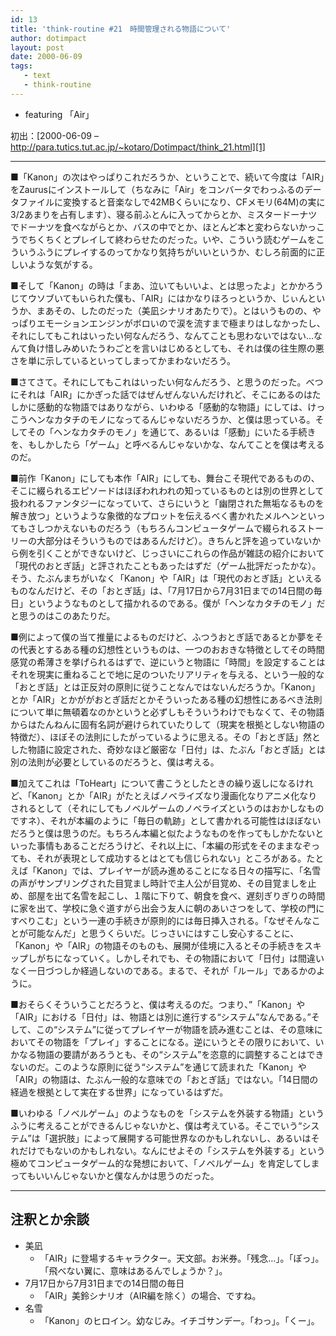 ```yaml
---
id: 13
title: 'think-routine #21　時間管理される物語について'
author: dotimpact
layout: post
date: 2000-06-09
tags:
   - text
   - think-routine
---
```

  * featuring 「Air」

初出：[2000-06-09 &#8211; http://para.tutics.tut.ac.jp/~kotaro/Dotimpact/think_21.html][1]

<!--more-->

* * *

■「Kanon」の次はやっぱりこれだろうか、ということで、続いて今度は「AIR」をZaurusにインストールして（ちなみに「Air」をコンバータでわっふるのデータファイルに変換すると音楽なしで42MBくらいになり、CFメモリ(64M)の実に3/2あまりを占有します）、寝る前ふとんに入ってからとか、ミスタードーナツでドーナツを食べながらとか、バスの中でとか、ほとんど本と変わらないかっこうでちくちくとプレイして終わらせたのだった。いや、こういう読むゲームをこういうふうにプレイするのってかなり気持ちがいいというか、むしろ前面的に正しいような気がする。

■そして「Kanon」の時は「まあ、泣いてもいいよ、とは思ったよ」とかかろうじてウソブいてもいられた僕も、「AIR」にはかなりほろっというか、じぃんというか、まあその、したのだった（美凪シナリオあたりで）。とはいうものの、やっぱりエモーションエンジンがボロいので涙を流すまで極まりはしなかったし、それにしてもこれはいったい何なんだろう、なんてことも思わないではない…なんて負け惜しみめいたうわごとを言いはじめるとしても、それは僕の往生際の悪さを単に示しているといってしまってかまわないだろう。

■さてさて。それにしてもこれはいったい何なんだろう、と思うのだった。べつにそれは「AIR」にかぎった話ではぜんぜんないんだけれど、そこにあるのはたしかに感動的な物語ではありながら、いわゆる「感動的な物語」にしては、けっこうヘンなカタチのモノになってるんじゃないだろうか、と僕は思っている。そしてその「ヘンなカタチのモノ」を通じて、あるいは「感動」にいたる手続きを、もしかしたら「ゲーム」と呼べるんじゃないかな、なんてことを僕は考えるのだ。

■前作「Kanon」にしても本作「AIR」にしても、舞台こそ現代であるものの、そこに綴られるエピソードはほぼわれわれの知っているものとは別の世界として扱われるファンタジーになっていて、さらにいうと「幽閉された無垢なるものを解き放つ」というような象徴的なプロットを伝えるべく書かれたメルヘンといってもさしつかえないものだろう（もちろんコンピュータゲームで綴られるストーリーの大部分はそういうものではあるんだけど）。きちんと評を追っていないから例を引くことができないけど、じっさいにこれらの作品が雑誌の紹介において「現代のおとぎ話」と評されたこともあったはずだ（ゲーム批評だったかな）。そう、たぶんまちがいなく「Kanon」や「AIR」は「現代のおとぎ話」といえるものなんだけど、その「おとぎ話」は、「7月17日から7月31日までの14日間の毎日」というようなものとして描かれるのである。僕が「ヘンなカタチのモノ」だと思うのはこのあたりだ。

■例によって僕の当て推量によるものだけど、ふつうおとぎ話であるとか夢をその代表とするある種の幻想性というものは、一つのおおきな特徴としてその時間感覚の希薄さを挙げられるはずで、逆にいうと物語に「時間」を設定することはそれを現実に重ねることで地に足のついたリアリティを与える、という一般的な「おとぎ話」とは正反対の原則に従うことなんではないんだろうか。「Kanon」とか「AIR」とかががおとぎ話だとかそういったある種の幻想性にあるべき法則について単に無頓着なのかというと必ずしもそういうわけでもなくて、その物語からはたんねんに固有名詞が避けられていたりして（現実を根拠としない物語の特徴だ）、ほぼその法則にしたがっているように思える。その「おとぎ話」然とした物語に設定された、奇妙なほど厳密な「日付」は、たぶん「おとぎ話」とは別の法則が必要としているのだろうと、僕は考える。

■加えてこれは「ToHeart」について書こうとしたときの繰り返しになるけれど、「Kanon」とか「AIR」がたとえばノベライズなり漫画化なりアニメ化なりされるとして（それにしてもノベルゲームのノベライズというのはおかしなものですネ）、それが本編のように「毎日の軌跡」として書かれる可能性はほぼないだろうと僕は思うのだ。もちろん本編と似たようなものを作ってもしかたないといった事情もあることだろうけど、それ以上に、「本編の形式をそのままなぞっても、それが表現として成功するとはとても信じられない」ところがある。たとえば「Kanon」では、プレイヤーが読み進めることになる日々の描写に、「名雪の声がサンプリングされた目覚まし時計で主人公が目覚め、その目覚ましを止め、部屋を出て名雪を起こし、１階に下りて、朝食を食べ、遅刻ぎりぎりの時間に家を出て、学校に急ぐ道すがら出会う友人に朝のあいさつをして、学校の門にすべりこむ」という一連の手続きが原則的には毎日挿入される。「なぜそんなことが可能なんだ」と思うくらいだ。じっさいにはすこし安心することに、「Kanon」や「AIR」の物語そのものも、展開が佳境に入るとその手続きをスキップしがちになっていく。しかしそれでも、その物語において「日付」は間違いなく一日づつしか経過しないのである。まるで、それが「ルール」であるかのように。

■おそらくそういうことだろうと、僕は考えるのだ。つまり、&#8221;「Kanon」や「AIR」における「日付」は、物語とは別に進行する“システム”なんである。&#8221;そして、この“システム”に従ってプレイヤーが物語を読み進むことは、その意味においてその物語を「プレイ」することになる。逆にいうとその限りにおいて、いかなる物語の要請があろうとも、その“システム”を恣意的に調整することはできないのだ。このような原則に従う“システム”を通じて読まれた「Kanon」や「AIR」の物語は、たぶん一般的な意味での「おとぎ話」ではない。「14日間の経過を根拠として実在する世界」になっているはずだ。

■いわゆる「ノベルゲーム」のようなものを「システムを外装する物語」というふうに考えることができるんじゃないかと、僕は考えている。そこでいう“システム”は「選択肢」によって展開する可能世界なのかもしれないし、あるいはそれだけでもないのかもしれない。なんにせよその「システムを外装する」という極めてコンピュータゲーム的な発想において、「ノベルゲーム」を肯定してしまってもいいんじゃないかと僕なんかは思うのだった。

* * *

## 注釈とか余談

  * 美凪 
      * 「AIR」に登場するキャラクター。天文部。お米券。「残念…」。「ぽっ」。「飛べない翼に、意味はあるんでしょうか？」。
  * 7月17日から7月31日までの14日間の毎日 
      * 「AIR」美鈴シナリオ（AIR編を除く）の場合、ですね。
  * 名雪 
      * 「Kanon」のヒロイン。幼なじみ。イチゴサンデー。「わっ」。「くー」。

 [1]: http://web.archive.org/web/*/http://para.tutics.tut.ac.jp/~kotaro/Dotimpact/think_21.html
